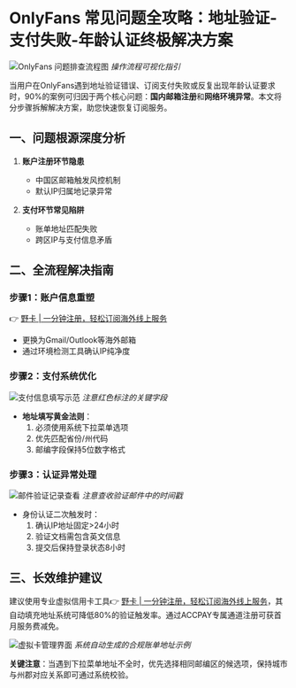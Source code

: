 # OnlyFans 常见问题全攻略：地址验证-支付失败-年龄认证终极解决方案

![OnlyFans 问题排查流程图](https://bbtdd.com/wp-content/uploads/img/4329291840720.webp)
*操作流程可视化指引*

当用户在OnlyFans遇到地址验证错误、订阅支付失败或反复出现年龄认证要求时，90%的案例可归因于两个核心问题：**国内邮箱注册**和**网络环境异常**。本文将分步骤拆解解决方案，助您快速恢复订阅服务。

## 一、问题根源深度分析
1. **账户注册环节隐患**
   - 中国区邮箱触发风控机制
   - 默认IP归属地记录异常
   
2. **支付环节常见陷阱**
   - 账单地址匹配失败
   - 跨区IP与支付信息矛盾

## 二、全流程解决指南

### 步骤1：账户信息重塑
👉 [野卡 | 一分钟注册，轻松订阅海外线上服务](https://bbtdd.com/yeka)
- 更换为Gmail/Outlook等海外邮箱
- 通过环境检测工具确认IP纯净度

### 步骤2：支付系统优化
![支付信息填写示范](https://bbtdd.com/wp-content/uploads/img/492895778153125.webp)
*注意红色标注的关键字段*

- **地址填写黄金法则**：
  1. 必须使用系统下拉菜单选项
  2. 优先匹配省份/州代码
  3. 邮编字段保持5位数字格式

### 步骤3：认证异常处理
![邮件验证记录查看](https://bbtdd.com/wp-content/uploads/img/331794757.webp)
*注意查收验证邮件中的时间戳*

- 身份认证二次触发时：
  1. 确认IP地址固定>24小时
  2. 验证文档需包含英文信息
  3. 提交后保持登录状态8小时

## 三、长效维护建议
建议使用专业虚拟信用卡工具👉 [野卡 | 一分钟注册，轻松订阅海外线上服务](https://bbtdd.com/yeka)，其自动填充地址系统可降低80%的验证触发率。通过ACCPAY专属通道注册可获首月服务费减免。

![虚拟卡管理界面](https://bbtdd.com/wp-content/uploads/img/37775835.webp)
*系统自动生成的合规账单地址示例*

**关键注意**：当遇到下拉菜单地址不全时，优先选择相同邮编区的候选项，保持城市与州郡对应关系即可通过系统校验。